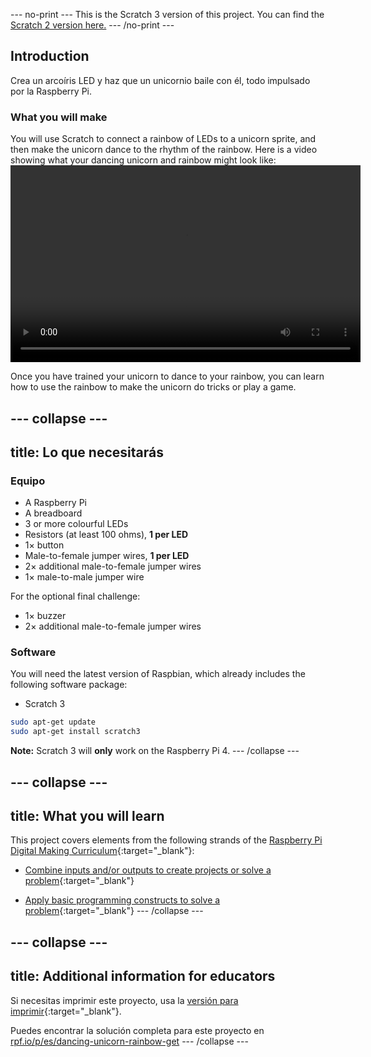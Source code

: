 \--- no-print \--- This is the Scratch 3 version of this project. You can find the [Scratch 2 version here.](https://projects.raspberrypi.org/en/projects/dancing-unicorn-rainbow-scratch2) \--- /no-print \---

## Introduction

Crea un arcoíris LED y haz que un unicornio baile con él, todo impulsado por la Raspberry Pi.

### What you will make

You will use Scratch to connect a rainbow of LEDs to a unicorn sprite, and then make the unicorn dance to the rhythm of the rainbow. Here is a video showing what your dancing unicorn and rainbow might look like:<video width="560" height="315" controls> <source src="resources/Screencast.mp4" type="video/mp4"> Your browser does not support the video tag, try FireFox or Chrome </video> 

Once you have trained your unicorn to dance to your rainbow, you can learn how to use the rainbow to make the unicorn do tricks or play a game.

## \--- collapse \---

## title: Lo que necesitarás

### Equipo

+ A Raspberry Pi
+ A breadboard
+ 3 or more colourful LEDs
+ Resistors (at least 100 ohms), **1 per LED**
+ 1× button
+ Male-to-female jumper wires, **1 per LED**
+ 2× additional male-to-female jumper wires
+ 1× male-to-male jumper wire

For the optional final challenge:

+ 1× buzzer
+ 2× additional male-to-female jumper wires

### Software

You will need the latest version of Raspbian, which already includes the following software package:

+ Scratch 3

```bash
sudo apt-get update
sudo apt-get install scratch3
```

**Note:** Scratch 3 will **only** work on the Raspberry Pi 4. \--- /collapse \---

## \--- collapse \---

## title: What you will learn

This project covers elements from the following strands of the [Raspberry Pi Digital Making Curriculum](http://rpf.io/curriculum){:target="_blank"}:

+ [Combine inputs and/or outputs to create projects or solve a problem](https://curriculum.raspberrypi.org/physical-computing/builder/){:target="_blank"}

+ [Apply basic programming constructs to solve a problem](https://www.raspberrypi.org/curriculum/programming/builder){:target="_blank"} \--- /collapse \---

## \--- collapse \---

## title: Additional information for educators

Si necesitas imprimir este proyecto, usa la [versión para imprimir](https://projects.raspberrypi.org/en/projects/dancing-unicorn-rainbow/print){:target="_blank"}.

Puedes encontrar la solución completa para este proyecto en [rpf.io/p/es/dancing-unicorn-rainbow-get](https://rpf.io/p/en/dancing-unicorn-rainbow-get) \--- /collapse \---